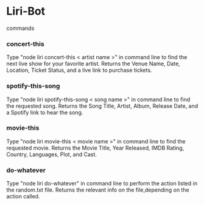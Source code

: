 # Liri-Bot

commands

### concert-this

Type "node liri concert-this < artist name >" in command line to find the next live show for your favorite artist. Returns the Venue Name, Date, Location, Ticket Status, and a live link to purchase tickets.

### spotify-this-song

Type "node liri spotify-this-song < song name >" in command line to find the requested song. Returns the Song Title, Artist, Album, Release Date, and a Spotify link to hear the song. 

### movie-this

Type "node liri movie-this < movie name >" in command line to find the requested movie. Returns the Movie Title, Year Released, IMDB Rating, Country, Languages, Plot, and Cast. 

### do-whatever

Type "node liri do-whatever" in command line to perform the action listed in the random.txt file. Returns the relevant info on the file,depending on the action called. 
